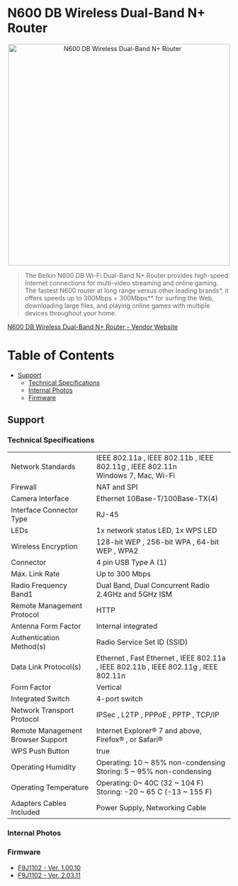 # N600 DB Wireless Dual-Band N+ Router
<p align="center">
  <img src="https://www.belkin.com/images/product/F9K1102_2062/1000.jpg" alt="N600 DB Wireless Dual-Band N+ Router" width="500px" height="500px">
</p>

>The Belkin N600 DB Wi-Fi Dual-Band N+ Router provides high-speed Internet connections for multi-video streaming and online gaming. The fastest N600 router at long range versus other leading brands*, it offers speeds up to 300Mbps + 300Mbps** for surfing the Web, downloading large files, and playing online games with multiple devices throughout your home.

[N600 DB Wireless Dual-Band N+ Router - Vendor Website](https://www.belkin.com/ph/p/P-F9K1102/)
# Table of Contents

- [Support](#support)
  * [Technical Specifications](#technical-specifications)
  * [Internal Photos](#internal-photos)
  * [Firmware](#firmware)


## Support

### Technical Specifications

<table>
        <tbody>
          <tr>
                <td>Network Standards</td>
                <td>
                    IEEE 802.11a , IEEE 802.11b , IEEE 802.11g , IEEE 802.11n<br/>Windows 7, Mac, Wi-Fi</td>
                </tr>
              <tr>
                <td>Firewall</td>
                <td>
                    NAT and SPI</td>
                </tr>
              <tr>
                <td>Camera Interface</td>
                <td>
                    Ethernet 10Base-T/100Base-TX(4)</td>
                </tr>
              <tr>
                <td>Interface Connector Type</td>
                <td>
                    RJ-45</td>
                </tr>
              <tr>
                <td>LEDs</td>
                <td>
                    1x network status LED, 1x WPS LED</td>
                </tr>
              <tr>
                <td>Wireless Encryption</td>
                <td>
                    128-bit WEP , 256-bit WPA , 64-bit WEP , WPA2</td>
                </tr>
              <tr>
                <td>Connector</td>
                <td>
                    4 pin USB Type A (1)</td>
                </tr>
              <tr>
                <td>Max. Link Rate</td>
                <td>
                    Up to 300 Mbps</td>
                </tr>
              <tr>
                <td>Radio Frequency Band1</td>
                <td>
                    Dual Band, Dual Concurrent Radio 2.4GHz and 5GHz ISM</td>
                </tr>
              <tr>
                <td>Remote Management Protocol</td>
                <td>
                    HTTP</td>
                </tr>
              <tr>
                <td>Antenna Form Factor</td>
                <td>
                    Internal integrated</td>
                </tr>
              <tr>
                <td>Authentication Method(s)</td>
                <td>
                    Radio Service Set ID (SSID)</td>
                </tr>
              <tr>
                <td>Data Link Protocol(s)</td>
                <td>
                    Ethernet , Fast Ethernet , IEEE 802.11a , IEEE 802.11b , IEEE 802.11g , IEEE 802.11n</td>
                </tr>
              <tr>
                <td>Form Factor</td>
                <td>
                    Vertical</td>
                </tr>
              <tr>
                <td>Integrated Switch</td>
                <td>
                    4-port switch</td>
                </tr>
              <tr>
                <td>Network Transport Protocol</td>
                <td>
                    IPSec , L2TP , PPPoE , PPTP , TCP/IP</td>
                </tr>
              <tr>
                <td>Remote Management Browser Support</td>
                <td>
                    Internet Explorer® 7 and above, Firefox® , or Safari®</td>
                </tr>
              <tr>
                <td>WPS Push Button</td>
                <td>
                    true</td>
                </tr>
          <tr>
              <td>Operating Humidity</td>
              <td>Operating: 10 ~ 85% non-condensing Storing: 5 ~ 95% non-condensing</td>
            </tr>
          <tr>
              <td>Operating Temperature</td>
              <td>Operating: 0~ 40C (32 ~ 104 F) Storing: -20 ~ 65 C (-13 ~ 155 F)</td>
            </tr>
          <tr>
              <td>Adapters Cables Included</td>
              <td>Power Supply, Networking Cable</td>
            </tr>
          </tbody>
      </table>
      
### Internal Photos

### Firmware
- [F9J1102 - Ver. 1.00.10](https://www.belkin.com/support/dl/F9J1102-4_WW_1.00.10.bin)
- [F9J1102 - Ver. 2.03.11](https://www.belkin.com/support/dl/F9J1102_WW_2.03.11.bin)

